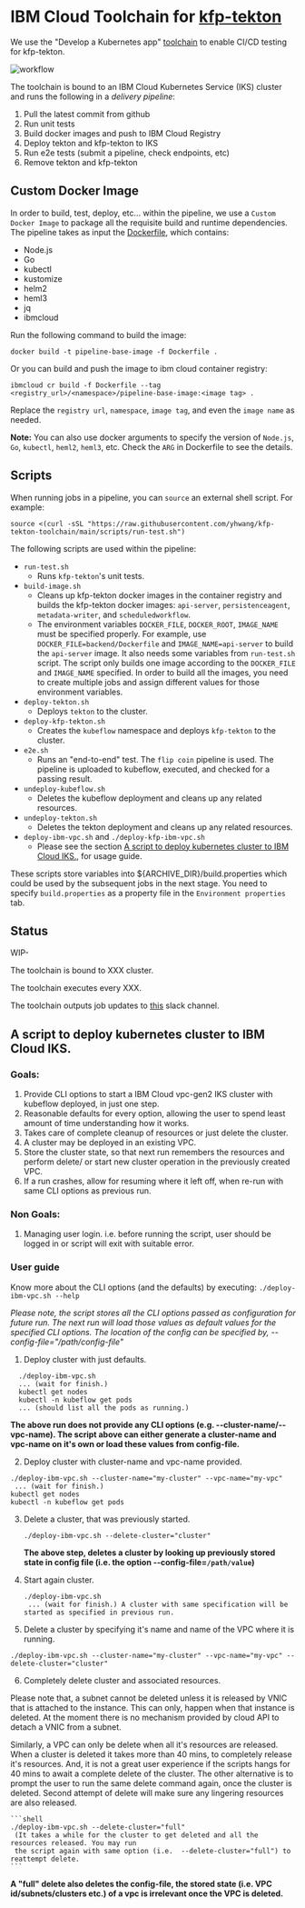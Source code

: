 # IBM Cloud Toolchain for [kfp-tekton](https://github.com/kubeflow/kfp-tekton)

We use the "Develop a Kubernetes app" [toolchain](https://www.ibm.com/cloud/architecture/tutorials/use-develop-kubernetes-app-toolchain?task=2) to enable CI/CD testing for kfp-tekton.

![workflow](workflow.png)

The toolchain is bound to an IBM Cloud Kubernetes Service (IKS) cluster and runs the following in a *delivery pipeline*:

1. Pull the latest commit from github
2. Run unit tests
3. Build docker images and push to IBM Cloud Registry
3. Deploy tekton and kfp-tekton to IKS
4. Run e2e tests (submit a pipeline, check endpoints, etc)
5. Remove tekton and kfp-tekton

## Custom Docker Image
In order to build, test, deploy, etc... within the pipeline, we use a `Custom Docker Image` to package all the requisite build and runtime dependencies. The pipeline takes as input the [Dockerfile](./Dockerfile), which contains:
- Node.js
- Go
- kubectl
- kustomize
- helm2
- heml3
- jq
- ibmcloud

Run the following command to build the image:
```
docker build -t pipeline-base-image -f Dockerfile .
```

Or you can build and push the image to ibm cloud container registry:
```
ibmcloud cr build -f Dockerfile --tag <registry_url>/<namespace>/pipeline-base-image:<image tag> .
```
Replace the `registry url`, `namespace`, `image tag`, and even the `image name` as needed.

**Note:**
You can also use docker arguments to specify the version of `Node.js`, `Go`, `kubectl`, `heml2`, `heml3`, etc. Check the `ARG` in Dockerfile to see the details.

## Scripts

When running jobs in a pipeline, you can `source` an external shell script. For example:
```
source <(curl -sSL "https://raw.githubusercontent.com/yhwang/kfp-tekton-toolchain/main/scripts/run-test.sh")
```

The following scripts are used within the pipeline:
- `run-test.sh`
  - Runs `kfp-tekton`'s unit tests.
- `build-image.sh`
  - Cleans up kfp-tekton docker images in the container registry and builds the kfp-tekton docker images: `api-server`, `persistenceagent`, `metadata-writer`, and `scheduledworkflow`.
  - The environment variables `DOCKER_FILE`, `DOCKER_ROOT`, `IMAGE_NAME` must be specified properly. For example, use `DOCKER_FILE=backend/Dockerfile` and `IMAGE_NAME=api-server` to build the `api-server` image. It also needs some variables from `run-test.sh` script. The
  script only builds one image according to the `DOCKER_FILE` and `IMAGE_NAME` specified. In order to build all the images, you need to create multiple jobs and assign different
  values for those environment variables.
- `deploy-tekton.sh`
  - Deploys `tekton` to the cluster.
- `deploy-kfp-tekton.sh`
  - Creates the `kubeflow` namespace and deploys `kfp-tekton` to the cluster.
- `e2e.sh`
  - Runs an "end-to-end" test. The `flip coin` pipeline is used. The pipeline is uploaded to kubeflow, executed, and checked for a passing result.
- `undeploy-kubeflow.sh`
  - Deletes the kubeflow deployment and cleans up any related resources.
- `undeploy-tekton.sh`
  - Deletes the tekton deployment and cleans up any related resources.
- `deploy-ibm-vpc.sh` and `./deploy-kfp-ibm-vpc.sh` 
  - Please see the section [A script to deploy kubernetes cluster to IBM Cloud IKS.](#a-script-to-deploy-kubernetes-cluster-to-ibm-cloud-iks), 
    for usage guide.

These scripts store variables into ${ARCHIVE_DIR}/build.properties which could be used
by the subsequent jobs in the next stage. You need to specify `build.properties` as a
property file in the `Environment properties` tab.

## Status

WIP-

The toolchain is bound to XXX cluster.

The toolchain executes every XXX.

The toolchain outputs job updates to [this](https://ibm-cloudplatform.slack.com/archives/G01LD87L81Z) slack channel.

## A script to deploy kubernetes cluster to IBM Cloud IKS.

### Goals:

1. Provide CLI options to start a IBM Cloud vpc-gen2 IKS cluster with kubeflow deployed, in just one step.
2. Reasonable defaults for every option, allowing the user to spend least amount of time understanding how it works.
3. Takes care of complete cleanup of resources or just delete the cluster.
4. A cluster may be deployed in an existing VPC.
5. Store the cluster state, so that next run remembers the resources and perform delete/ or start new cluster operation
   in the previously created VPC.
6. If a run crashes, allow for resuming where it left off, when re-run with same CLI options as previous run.

### Non Goals:
1. Managing user login. i.e. before running the script, user should be logged in or script will exit with suitable error.

### User guide
Know more about the CLI options (and the defaults) by executing: 
`./deploy-ibm-vpc.sh --help`

*Please note, the script stores all the CLI options passed as configuration for future run. The next run
will load those values as default values for the specified CLI options. The location of the config can be specified by,
--config-file="/path/config-file"*

1. Deploy cluster with just defaults.

  ```shell
    ./deploy-ibm-vpc.sh
    ... (wait for finish.)
    kubectl get nodes
    kubectl -n kubeflow get pods
    ... (should list all the pods as running.)
  ```
   __The above run does not provide any CLI options (e.g. --cluster-name/--vpc-name). The script above can either
   generate a cluster-name and vpc-name on it's own or load these values from config-file.__

2. Deploy cluster with cluster-name and vpc-name provided.

  ```shell
  ./deploy-ibm-vpc.sh --cluster-name="my-cluster" --vpc-name="my-vpc"
   ... (wait for finish.)
  kubectl get nodes
  kubectl -n kubeflow get pods
  ```
3. Delete a cluster, that was previously started.
  
   ```shell
   ./deploy-ibm-vpc.sh --delete-cluster="cluster"
   ```
  
   __The above step, deletes a cluster by looking up previously stored state in config file
   (i.e. the option --config-file=`/path/value`)__

4. Start again cluster.
   
   ```shell
   ./deploy-ibm-vpc.sh
    ... (wait for finish.) A cluster with same specification will be started as specified in previous run.
   ```
5. Delete a cluster by specifying it's name and name of the VPC where it is running.
  
  ```shell
  ./deploy-ibm-vpc.sh --cluster-name="my-cluster" --vpc-name="my-vpc" --delete-cluster="cluster"
  ```

6. Completely delete cluster and associated resources.

  Please note that, a subnet cannot be deleted unless it is released by VNIC that is attached to the instance. This can
  only, happen when that instance is deleted. At the moment there is no mechanism provided by cloud API to detach a VNIC
  from a subnet.
  
  Similarly, a VPC can only be delete when all it's resources are released. When a cluster is deleted it takes more
  than 40 mins, to completely release it's resources. And, it is not a great user experience if the scripts hangs for
  40 mins to await a complete delete of the cluster. The other alternative is to prompt the user to run the same delete
  command again, once the cluster is deleted. Second attempt of delete will make sure any lingering resources are also
  released.
  
    ```shell 
    ./deploy-ibm-vpc.sh --delete-cluster="full"
     (It takes a while for the cluster to get deleted and all the resources released. You may run
     the script again with same option (i.e.  --delete-cluster="full") to reattempt delete.
    ```
  
  __A "full" delete also deletes the config-file, the stored state (i.e. VPC id/subnets/clusters etc.) of a vpc is
  irrelevant once the VPC is deleted.__

